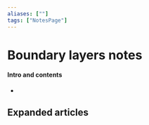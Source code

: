 ```yaml
---
aliases: [""]
tags: ["NotesPage"]
---
```


# Boundary layers notes

#### Intro and contents
- 


## Expanded articles
